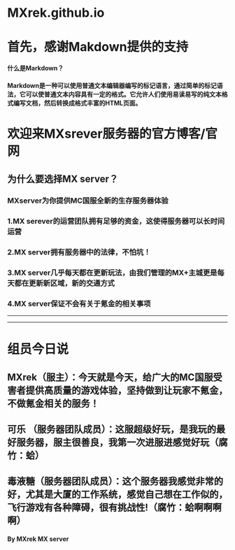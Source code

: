 # MXrek.github.io
<!DOCTYPE html> <html lang="zh"> <head> <meta charset="utf-8"/> <title>Markdown在线编辑器 - www.MdEditor.com</title> <link rel="shortcut icon" href="https://www.mdeditor.com/images/logos/favicon.ico" type="image/x-icon"/> </head> <body><h1 id="h1--makdown-"><a name="首先，感谢Makdown提供的支持" class="reference-link"></a><span class="header-link octicon octicon-link"></span>首先，感谢Makdown提供的支持</h1><h4 id="h4--markdown-"><a name="什么是Markdown？" class="reference-link"></a><span class="header-link octicon octicon-link"></span>什么是Markdown？</h4><h4 id="h4-markdown-html-"><a name="Markdown是一种可以使用普通文本编辑器编写的标记语言，通过简单的标记语法，它可以使普通文本内容具有一定的格式。它允许人们使用易读易写的纯文本格式编写文档，然后转换成格式丰富的HTML页面。" class="reference-link"></a><span class="header-link octicon octicon-link"></span>Markdown是一种可以使用普通文本编辑器编写的标记语言，通过简单的标记语法，它可以使普通文本内容具有一定的格式。它允许人们使用易读易写的纯文本格式编写文档，然后转换成格式丰富的HTML页面。</h4><h1 id="h1--mxsrever-"><a name="欢迎来MXsrever服务器的官方博客/官网" class="reference-link"></a><span class="header-link octicon octicon-link"></span>欢迎来MXsrever服务器的官方博客/官网</h1><h2 id="h2--mx-server-"><a name="为什么要选择MX server？" class="reference-link"></a><span class="header-link octicon octicon-link"></span>为什么要选择MX server？</h2><h3 id="h3-mxserver-mc-"><a name="MXserver为你提供MC国服全新的生存服务器体验" class="reference-link"></a><span class="header-link octicon octicon-link"></span>MXserver为你提供MC国服全新的生存服务器体验</h3><h3 id="h3-1-mx-serever-"><a name="1.MX serever的运营团队拥有足够的资金，这使得服务器可以长时间运营" class="reference-link"></a><span class="header-link octicon octicon-link"></span>1.MX serever的运营团队拥有足够的资金，这使得服务器可以长时间运营</h3><h3 id="h3-2-mx-server-"><a name="2.MX server拥有服务器中的法律，不怕坑！" class="reference-link"></a><span class="header-link octicon octicon-link"></span>2.MX server拥有服务器中的法律，不怕坑！</h3><h3 id="h3-3-mx-server-mx-"><a name="3.MX server几乎每天都在更新玩法，由我们管理的MX+主城更是每天都在更新新区域，新的交通方式" class="reference-link"></a><span class="header-link octicon octicon-link"></span>3.MX server几乎每天都在更新玩法，由我们管理的MX+主城更是每天都在更新新区域，新的交通方式</h3><h3 id="h3-4-mx-server-"><a name="4.MX server保证不会有关于氪金的相关事项" class="reference-link"></a><span class="header-link octicon octicon-link"></span>4.MX server保证不会有关于氪金的相关事项</h3><hr> <hr> <h1 id="h1-u7EC4u5458u4ECAu65E5u8BF4"><a name="组员今日说" class="reference-link"></a><span class="header-link octicon octicon-link"></span>组员今日说</h1><h2 id="h2-mxrek-mc-"><a name="MXrek（服主）：今天就是今天，给广大的MC国服受害者提供高质量的游戏体验，坚持做到让玩家不氪金，不做氪金相关的服务！" class="reference-link"></a><span class="header-link octicon octicon-link"></span>MXrek（服主）：今天就是今天，给广大的MC国服受害者提供高质量的游戏体验，坚持做到让玩家不氪金，不做氪金相关的服务！</h2><h2 id="h2--"><a name="可乐 （服务器团队成员）：这服超级好玩，是我玩的最好服务器，服主很善良，我第一次进服进感觉好玩（腐竹：蛤）" class="reference-link"></a><span class="header-link octicon octicon-link"></span>可乐 （服务器团队成员）：这服超级好玩，是我玩的最好服务器，服主很善良，我第一次进服进感觉好玩（腐竹：蛤）</h2><h2 id="h2--"><a name="毒液糖（服务器团队成员）：这个服务器我感觉非常的好，尤其是大厦的工作系统，感觉自己想在工作似的，飞行游戏有各种障碍，很有挑战性!（腐竹：蛤啊啊啊啊）" class="reference-link"></a><span class="header-link octicon octicon-link"></span>毒液糖（服务器团队成员）：这个服务器我感觉非常的好，尤其是大厦的工作系统，感觉自己想在工作似的，飞行游戏有各种障碍，很有挑战性!（腐竹：蛤啊啊啊啊）</h2><h4 id="h4-by-mxrek-mx-server"><a name="By MXrek MX server" class="reference-link"></a><span class="header-link octicon octicon-link"></span>By MXrek MX server</h4></body> </html>
